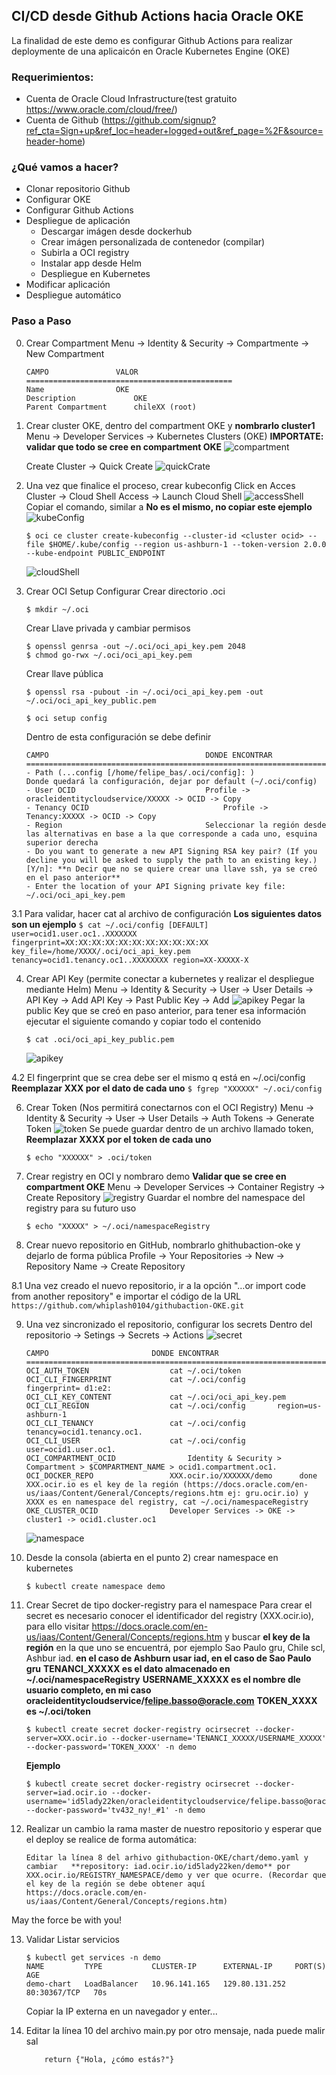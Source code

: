 ## CI/CD desde Github Actions hacia Oracle OKE

La finalidad de este demo es configurar Github Actions para realizar deploymente de una aplicaicón en Oracle Kubernetes Engine (OKE)


### Requerimientos:

- Cuenta de Oracle Cloud Infrastructure(test gratuito https://www.oracle.com/cloud/free/)
- Cuenta de Github (https://github.com/signup?ref_cta=Sign+up&ref_loc=header+logged+out&ref_page=%2F&source=header-home)

### ¿Qué vamos a hacer?

- Clonar repositorio Github
- Configurar OKE
- Configurar Github Actions
- Despliegue de aplicación
	- Descargar imágen desde dockerhub
	- Crear imágen personalizada de contenedor (compilar)
	- Subirla a OCI registry
	- Instalar app desde Helm
	- Despliegue en Kubernetes
- Modificar aplicación
- Despliegue automático 

### Paso a Paso
0. Crear Compartment
	Menu -> Identity & Security -> Compartmente -> New Compartment
	```
	CAMPO				VALOR
	==============================================
	Name		 		OKE
	Description 			OKE
	Parent Compartment 		chileXX (root)
	```
	
1. Crear cluster OKE, dentro del compartment OKE y **nombrarlo cluster1**
	Menu -> Developer Services -> Kubernetes Clusters (OKE)
	**IMPORTATE: validar que todo se cree en compartment OKE**
	![compartment](img/CompartmentOKE.PNG)
	
	Create Cluster -> Quick Create 
	![quickCrate](img/createOKE.PNG)

2. Una vez que finalice el proceso, crear kubeconfig
	Click en 
	Acces Cluster -> Cloud Shell Access -> Launch Cloud Shell 
	![accessShell](img/accessShell.PNG)
	Copiar el comando, similar a **No es el mismo, no copiar este ejemplo**
	![kubeConfig](img/kubeConfig.PNG)
    ```
    $ oci ce cluster create-kubeconfig --cluster-id <cluster ocid> --file $HOME/.kube/config --region us-ashburn-1 --token-version 2.0.0  --kube-endpoint PUBLIC_ENDPOINT
    ```
    ![cloudShell](img/cloudshell.PNG)
    
3. Crear OCI Setup Configurar
	Crear directorio .oci
	```
	$ mkdir ~/.oci
	```
	
	Crear Llave privada y cambiar permisos
	```
	$ openssl genrsa -out ~/.oci/oci_api_key.pem 2048
	$ chmod go-rwx ~/.oci/oci_api_key.pem
	```
	
	Crear llave pública
	```
	$ openssl rsa -pubout -in ~/.oci/oci_api_key.pem -out ~/.oci/oci_api_key_public.pem
	```
	
	```
	$ oci setup config
	```
	Dentro de esta configuración se debe definir
	```
	CAMPO									DONDE ENCONTRAR
	===================================================================================
	- Path (...config [/home/felipe_bas/.oci/config]: ) 			Donde quedará la configuración, dejar por default (~/.oci/config)
	- User OCID								Profile -> oracleidentitycloudservice/XXXXX -> OCID -> Copy
	- Tenancy OCID								Profile -> Tenancy:XXXXX -> OCID -> Copy
	- Region 								Seleccionar la región desde las alternativas en base a la que corresponde a cada uno, esquina superior derecha		
	- Do you want to generate a new API Signing RSA key pair? (If you decline you will be asked to supply the path to an existing key.) [Y/n]: **n Decir que no se quiere crear una llave ssh, ya se creó en el paso anterior**
	- Enter the location of your API Signing private key file: 		~/.oci/oci_api_key.pem
	```
3.1 Para validar, hacer cat al archivo de configuración **Los siguientes datos son un ejemplo** 
	```
	$ cat ~/.oci/config
		[DEFAULT]
		user=ocid1.user.oc1..XXXXXXX
		fingerprint=XX:XX:XX:XX:XX:XX:XX:XX:XX:XX:XX
		key_file=/home/XXXX/.oci/oci_api_key.pem
		tenancy=ocid1.tenancy.oc1..XXXXXXXX
		region=XX-XXXXX-X
	```
	
4. Crear API Key (permite conectar a kubernetes y realizar el despliegue mediante Helm)
	Menu -> Identity & Security -> User -> User Details -> API Key -> Add API Key -> Past Public Key -> Add
	![apikey](img/userAPIKeys.PNG)
	Pegar la public Key que se creó en paso anterior, para tener esa información ejecutar el siguiente comando y copiar todo el contenido 
	```
	$ cat .oci/oci_api_key_public.pem
	```
	![apikey](img/addAPIKeys.PNG)

4.2 El fingerprint que se crea debe ser el mismo q está en ~/.oci/config **Reemplazar XXX por el dato de cada uno**
	```
	$ fgrep "XXXXXX" ~/.oci/config
	```
	
6. Crear Token (Nos permitirá conectarnos con el OCI Registry)
	Menu -> Identity & Security -> User -> User Details -> Auth Tokens -> Generate Token
	![token](img/auth.PNG)
	Se puede guardar dentro de un archivo llamado token, **Reemplazar XXXX por el token de cada uno**
	```
	$ echo "XXXXXX" > .oci/token
	```
7. Crear registry en OCI y nombraro demo **Validar que se cree en compartment OKE**
	Menu -> Developer Services -> Container Registry -> Create Repository
	![registry](img/registry.PNG)
	Guardar el nombre del namespace del registry para su futuro uso
	```
	$ echo "XXXXX" > ~/.oci/namespaceRegistry
	```

8. Crear nuevo repositorio en GitHub, nombrarlo ghithubaction-oke y dejarlo de forma pública
	Profile -> Your Repositories -> New -> Repository Name -> Create Repository
	
8.1 Una vez creado el nuevo repositorio, ir a la opción "…or import code from another repository" e importar el código de la URL 
	```
	https://github.com/whiplash0104/githubaction-OKE.git
	```
	
9. Una vez sincronizado el repositorio, configurar los secrets
	Dentro del repositorio -> Setings -> Secrets -> Actions
	![secret](img/secrets.PNG)
	```
	CAMPO						DONDE ENCONTRAR
	========================================================================================================================
	OCI_AUTH_TOKEN					cat ~/.oci/token
	OCI_CLI_FINGERPRINT				cat ~/.oci/config		fingerprint= d1:e2:  			
	OCI_CLI_KEY_CONTENT				cat ~/.oci/oci_api_key.pem 		
	OCI_CLI_REGION					cat ~/.oci/config		region=us-ashburn-1
	OCI_CLI_TENANCY					cat ~/.oci/config		tenancy=ocid1.tenancy.oc1.
	OCI_CLI_USER					cat ~/.oci/config		user=ocid1.user.oc1.
	OCI_COMPARTMENT_OCID				Identity & Security > Compartment > $COMPARTMENT_NAME > ocid1.compartment.oc1.
	OCI_DOCKER_REPO					XXX.ocir.io/XXXXXX/demo      done XXX.ocir.io es el key de la región (https://docs.oracle.com/en-us/iaas/Content/General/Concepts/regions.htm ej: gru.ocir.io) y XXXX es en namespace del registry, cat ~/.oci/namespaceRegistry 
	OKE_CLUSTER_OCID				Developer Services -> OKE -> cluster1 -> ocid1.cluster.oc1 
	```
	![namespace](img/namespaceRegistry.PNG)

10. Desde la consola (abierta en el punto 2) crear namespace en kubernetes
	```
	$ kubectl create namespace demo
	```
	
11. Crear Secret de tipo docker-registry para el namespace
	Para crear el secret es necesario conocer el identificador del registry (XXX.ocir.io), para ello visitar https://docs.oracle.com/en-us/iaas/Content/General/Concepts/regions.htm y buscar **el key de la región** en la que uno se encuentrá, por ejemplo Sao Paulo gru, Chile scl, Ashbur iad. 
	**en el caso de Ashburn usar iad, en el caso de Sao Paulo gru** 
	**TENANCI_XXXXX es el dato almacenado en ~/.oci/namespaceRegistry**
	**USERNAME_XXXXX es el nombre dle usuario completo, en mi caso oracleidentitycloudservice/felipe.basso@oracle.com**
	**TOKEN_XXXX es ~/.oci/token**
	```
	$ kubectl create secret docker-registry ocirsecret --docker-server=XXX.ocir.io --docker-username='TENANCI_XXXXX/USERNAME_XXXXX' --docker-password='TOKEN_XXXX' -n demo
	```
	**Ejemplo**
	```
	$ kubectl create secret docker-registry ocirsecret --docker-server=iad.ocir.io --docker-username='id5lady22ken/oracleidentitycloudservice/felipe.basso@oracle.com' --docker-password='tv432_ny!_#1' -n demo
	```

12. Realizar un cambio la rama master de nuestro repositorio y esperar que el deploy se realice de forma automática:
	```
	Editar la línea 8 del arhivo githubaction-OKE/chart/demo.yaml y cambiar   **repository: iad.ocir.io/id5lady22ken/demo** por XXX.ocir.io/REGISTRY_NAMESPACE/demo y ver que ocurre. (Recordar que el key de la región se debe obtener aquí https://docs.oracle.com/en-us/iaas/Content/General/Concepts/regions.htm)
	```

May the force be with you!

13. Validar
	Listar servicios
	```
	$ kubectl get services -n demo
	NAME         TYPE           CLUSTER-IP      EXTERNAL-IP     PORT(S)        AGE
	demo-chart   LoadBalancer   10.96.141.165   129.80.131.252   80:30367/TCP   70s
	```
	Copiar la IP externa en un navegador y enter...

14. Editar la línea 10 del archivo main.py por otro mensaje, nada puede malir sal
	```
	    return {"Hola, ¿cómo estás?"}
	```
